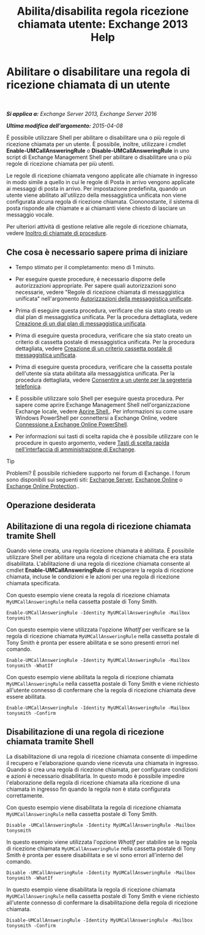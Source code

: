 ﻿---
title: 'Abilita/disabilita regola ricezione chiamata utente: Exchange 2013 Help'
TOCTitle: Abilitare o disabilitare una regola di ricezione chiamata di un utente
ms:assetid: f9e40ac3-117f-44f6-9ab1-dc9f4c72e8ac
ms:mtpsurl: https://technet.microsoft.com/it-it/library/Dn140252(v=EXCHG.150)
ms:contentKeyID: 54652857
ms.date: 05/22/2018
mtps_version: v=EXCHG.150
ms.translationtype: MT
---

# Abilitare o disabilitare una regola di ricezione chiamata di un utente

 

_**Si applica a:** Exchange Server 2013, Exchange Server 2016_

_**Ultima modifica dell'argomento:** 2015-04-08_

È possibile utilizzare Shell per abilitare o disabilitare una o più regole di ricezione chiamata per un utente. È possibile, inoltre, utilizzare i cmdlet **Enable-UMCallAnsweringRule** o **Disable-UMCallAnsweringRule** in uno script di Exchange Management Shell per abilitare o disabilitare una o più regole di ricezione chiamata per più utenti.

Le regole di ricezione chiamata vengono applicate alle chiamate in ingresso in modo simile a quello in cui le regole di Posta in arrivo vengono applicate ai messaggi di posta in arrivo. Per impostazione predefinita, quando un utente viene abilitato all'utilizzo della messaggistica unificata non viene configurata alcuna regola di ricezione chiamata. Ciononostante, il sistema di posta risponde alle chiamate e ai chiamanti viene chiesto di lasciare un messaggio vocale.

Per ulteriori attività di gestione relative alle regole di ricezione chiamata, vedere [Inoltro di chiamate di procedure](forwarding-calls-procedures-exchange-2013-help.md).

## Che cosa è necessario sapere prima di iniziare

  - Tempo stimato per il completamento: meno di 1 minuto.

  - Per eseguire queste procedure, è necessario disporre delle autorizzazioni appropriate. Per sapere quali autorizzazioni sono necessarie, vedere "Regole di ricezione chiamata di messaggistica unificata" nell'argomento [Autorizzazioni della messaggistica unificate](unified-messaging-permissions-exchange-2013-help.md).

  - Prima di eseguire questa procedura, verificare che sia stato creato un dial plan di messaggistica unificata. Per la procedura dettagliata, vedere [Creazione di un dial plan di messaggistica unificata](create-a-um-dial-plan-exchange-2013-help.md).

  - Prima di eseguire questa procedura, verificare che sia stato creato un criterio di cassetta postale di messaggistica unificata. Per la procedura dettagliata, vedere [Creazione di un criterio cassetta postale di messaggistica unificata](create-a-um-mailbox-policy-exchange-2013-help.md).

  - Prima di eseguire questa procedura, verificare che la cassetta postale dell'utente sia stata abilitata alla messaggistica unificata. Per la procedura dettagliata, vedere [Consentire a un utente per la segreteria telefonica](enable-a-user-for-voice-mail-exchange-2013-help.md).

  - È possibile utilizzare solo Shell per eseguire questa procedura. Per sapere come aprire Exchange Management Shell nell'organizzazione Exchange locale, vedere [Aprire Shell.](https://technet.microsoft.com/it-it/library/dd638134\(v=exchg.150\)). Per informazioni su come usare Windows PowerShell per connettersi a Exchange Online, vedere [Connessione a Exchange Online PowerShell](https://go.microsoft.com/fwlink/p/?linkid=396554).

  - Per informazioni sui tasti di scelta rapida che è possibile utilizzare con le procedure in questo argomento, vedere [Tasti di scelta rapida nell'interfaccia di amministrazione di Exchange](keyboard-shortcuts-in-the-exchange-admin-center-exchange-online-protection-help.md).


> [!TIP]
> Problemi? È possibile richiedere supporto nei forum di Exchange. I forum sono disponibili sui seguenti siti: <A href="https://go.microsoft.com/fwlink/p/?linkid=60612">Exchange Server</A>, <A href="https://go.microsoft.com/fwlink/p/?linkid=267542">Exchange Online</A> o <A href="https://go.microsoft.com/fwlink/p/?linkid=285351">Exchange Online Protection</A>..



## Operazione desiderata

## Abilitazione di una regola di ricezione chiamata tramite Shell

Quando viene creata, una regola ricezione chiamata è abilitata. È possibile utilizzare Shell per abilitare una regola di ricezione chiamata che era stata disabilitata. L'abilitazione di una regola di ricezione chiamata consente al cmdlet **Enable-UMCallAnsweringRule** di recuperare la regola di ricezione chiamata, incluse le condizioni e le azioni per una regola di ricezione chiamata specificata.

Con questo esempio viene creata la regola di ricezione chiamata `MyUMCallAnsweringRule` nella cassetta postale di Tony Smith.

    Enable-UMCallAnsweringRule -Identity MyUMCallAnsweringRule -Mailbox tonysmith

Con questo esempio viene utilizzata l'opzione *WhatIf* per verificare se la regola di ricezione chiamata `MyUMCallAnsweringRule` nella cassetta postale di Tony Smith è pronta per essere abilitata e se sono presenti errori nel comando.

    Enable-UMCallAnsweringRule -Identity MyUMCallAnsweringRule -Mailbox tonysmith -WhatIf

Con questo esempio viene abilitata la regola di ricezione chiamata `MyUMCallAnsweringRule` nella cassetta postale di Tony Smith e viene richiesto all'utente connesso di confermare che la regola di ricezione chiamata deve essere abilitata.

    Enable-UMCallAnsweringRule -Identity MyUMCallAnsweringRule -Mailbox tonysmith -Confirm

## Disabilitazione di una regola di ricezione chiamata tramite Shell

La disabilitazione di una regola di ricezione chiamata consente di impedirne il recupero e l'elaborazione quando viene ricevuta una chiamata in ingresso. Quando si crea una regola di ricezione chiamata, per configurare condizioni e azioni è necessario disabilitarla. In questo modo è possibile impedire l'elaborazione della regola di ricezione chiamata alla ricezione di una chiamata in ingresso fin quando la regola non è stata configurata correttamente.

Con questo esempio viene disabilitata la regola di ricezione chiamata `MyUMCallAnsweringRule` nella cassetta postale di Tony Smith.

    Disable -UMCallAnsweringRule -Identity MyUMCallAnsweringRule -Mailbox tonysmith

In questo esempio viene utilizzata l'opzione *WhatIf* per stabilire se la regola di ricezione chiamata `MyUMCallAnsweringRule` nella cassetta postale di Tony Smith è pronta per essere disabilitata e se vi sono errori all'interno del comando.

    Disable -UMCallAnsweringRule -Identity MyUMCallAnsweringRule -Mailbox tonysmith -WhatIf

In questo esempio viene disabilitata la regola di ricezione chiamata `MyUMCallAnsweringRule` nella cassetta postale di Tony Smith e viene richiesto all'utente connesso di confermare la disabilitazione della regola di ricezione chiamata.

    Disable-UMCallAnsweringRule -Identity MyUMCallAnsweringRule -Mailbox tonysmith -Confirm

